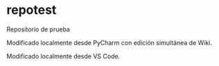 # repotest

Repositorio de prueba

Modificado localmente desde PyCharm con edición simultánea de Wiki.

Modificado localmente desde VS Code.